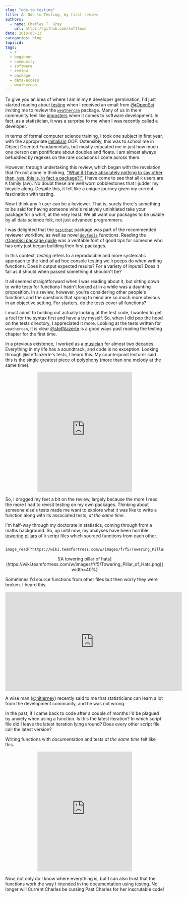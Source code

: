 ```yaml
---
slug: "ode-to-testing"
title: An Ode to Testing, my first review
authors:
  - name: Charles T. Gray
    url: https://github.com/softloud
date: 2018-03-13
categories: blog
topicid: 
tags:
  - r
  - beginner
  - community
  - software
  - review
  - package
  - data-access
  - weathercan
---
```



To give you an idea of where I am in my `R` developer germination, I'd just started reading about [testing](http://r-pkgs.had.co.nz/tests.html) when I received an email from [@rOpenSci](https://ropensci.org/) inviting me to review the [`weathercan`](https://github.com/ropensci/weathercan) package. Many of us in the `R` community feel like [imposters](https://en.wikipedia.org/wiki/Impostor_syndrome) when it comes to software development. In fact, as a statistician, it was a surprise to me when I was recently called a developer. 

In terms of  formal computer science training, I took one subject in first year, with the appropriate [initialism](https://www.quickanddirtytips.com/education/grammar/abbreviations-acronyms-and-initialisms) *OOF*. Ostensibly, this was to school me in Object Oriented Fundamentals, but mostly educated me in just how much one person can pontificate about doubles and floats. I am almost always befuddled by regexes on the rare occasions I come across them.

However, through undertaking this review, which began with the revelation that I'm not alone in thinking, ["What if I have absolutely nothing to say other than, yes, this is, in fact a package?!"](https://ropensci.org/blog/2017/08/22/first-package-review/), I have come to see that all `R` users are `R` family (aw). No doubt these are well worn cobblestones that I judder my bicycle along. Despite this, it felt like a unique journey given my current fascination with testing. 

Now I think any `R` user can be a `R`eviewer. That is, surely there's something to be said for having someone who's relatively uninitiated take your package for a whirl, at the very least. We all want our packages to be usable by all data science folk, not just advanced programmers. 

I was delighted that the [`testthat`](https://cran.r-project.org/web/packages/testthat/README.html) package was part of the recommended reviewer workflow, as well as novel [`devtools`](https://github.com/hadley/devtools) functions. Reading the [rOpenSci package guide](https://github.com/ropensci/onboarding/blob/master/packaging_guide.md) was a veritable font of good tips for someone who has only just begun building their first packages. 

In this context, *testing* refers to a reproducible and more systematic approach to the kind of ad hoc console testing we `R` peeps do when writing functions. Does it output expected results? For a variety of inputs? Does it fail as it should when passed something it shouldn't be?       

It all seemed straightforward when I was reading about it, but sitting down to write tests for functions I hadn't looked at in a while was a daunting proposition. In a review, however, you're considering other people's functions and the questions that spring to mind are so much more obvious in an objective setting. For starters, do the tests cover all functions?  

I must admit to holding out actually looking at the test code, I wanted to get a feel for the syntax first and have a try myself. So, when I did pop the hood on the tests directory, I appreciated it more. Looking at the tests written for `weathercan`, it is clear [@steffilazerte](https://github.com/steffilazerte) is a good ways past reading the testing chapter for the first time. 

In a previous existence, I worked as a [musician](http://choosemaths.org.au/charles-gray/) for almost two decades. Everything in my life has a soundtrack, and code is no exception. Looking through @steffilazerte's tests, I heard this. My counterpoint lecturer said this is the single greatest piece of [polyphony](https://en.wikipedia.org/wiki/Polyphony) (more than one melody at the same time).

<center>
<iframe src="https://open.spotify.com/embed/track/0kPhDUZe8IdoFVC6e24CnC" width="300" height="380" frameborder="0" allowtransparency="true"></iframe>
</center>

So, I dragged my feet a bit on the review, largely because the more I read the more I had to revisit testing on my own packages. Thinking about someone else's tests made me want to explore what it was like to write a function along with its associated tests, *at the same time*. 

I'm half-way through my doctorate in statistics, coming through from a maths background. So, up until now, my analyses have been horrible [towering pillars](https://wiki.teamfortress.com/wiki/Towering_Pillar_of_Hats) of  `R` script files which sourced functions from each other. 

```{r, echo = F}

image_read("https://wiki.teamfortress.com/w/images/f/f5/Towering_Pillar_of_Hats.png")

```

<center>
![A towering pillar of hats](https://wiki.teamfortress.com/w/images/f/f5/Towering_Pillar_of_Hats.png){
width=40%}
</center>

Sometimes I'd source functions from other files but then worry they were broken. I heard this.

<center>
<iframe width="560" height="315" src="https://www.youtube.com/embed/sOUsbtUrXHk" frameborder="0" gesture="media" allow="encrypted-media" allowfullscreen></iframe>
</center>


A wise man ([@njtierney](https://github.com/njtierney)) recently said to me that statisticians can learn a lot from the development community, and he was not wrong.

In the past, if I came back to code after a couple of months I'd be plagued by anxiety when using a function. Is this the latest iteration? In which script file did I leave the latest iteration lying around? Does every other script file call the latest version?

Writing functions with documentation and tests *at the same time* felt like this.

<center>
<iframe src="https://open.spotify.com/embed/track/1Wd7EwZcoAfCAEi9FF6G6b" width="300" height="380" frameborder="0" allowtransparency="true"></iframe>
</center>

Now, not only do I know where everything is, but I can also trust that the functions work the way I intended in the documentation using testing. No longer will Current Charles be cursing Past Charles for her inscrutable code!
  
